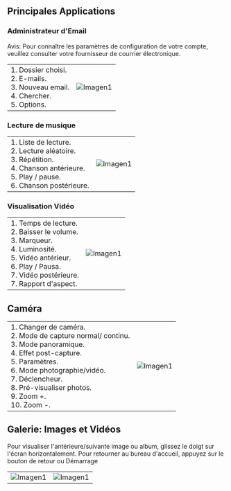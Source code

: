 ## Principales Applications

### Administrateur d'Email

Avis: Pour connaître les paramètres de configuration de votre compte, veuillez consulter votre fournisseur de courrier électronique.

|  |  |
|:-------|:-------|
|1.	Dossier choisi.<br> 2.	E-mails.<br> 3.	Nouveau email.<br> 4.	Chercher.<br> 5.	Options.|![Imagen1](http://static.energysistem.com/images/manuals/39530/537083f568d9e.jpg)|

### Lecture de musique
|  |  |
|:-------|:-------|
|1.	Liste de lecture.<br> 2.	Lecture aléatoire.<br> 3.	Répétition.<br> 4. Chanson antérieure.<br> 5.	Play / pause.<br> 6.	Chanson postérieure.<br> |![Imagen1](http://static.energysistem.com/images/manuals/39530/537087d20de5d.jpg)|

### Visualisation Vidéo

|  |  |
|:-------|:-------|
|1.	Temps de lecture.<br> 2.	Baisser le volume.<br> 3.	Marqueur.<br> 4.	Luminosité.<br> 5.	Vidéo antérieur.<br> 6.	Play / Pausa.<br> 7.	Vidéo postérieure.<br> 7.	Rapport d'aspect.| ![Imagen1](http://static.energysistem.com/images/manuals/39530/5370875333d62.jpg)|

## Caméra

|  |  |
|:-------|:-------|
|1.	Changer de caméra.<br> 2.	Mode de capture normal/ continu.<br> 3.	Mode panoramique.<br> 4.	Effet post-capture.<br> 5.	Paramètres.<br> 6. Mode photographie/vidéo.<br> 7.	Déclencheur.<br> 8.	Pré-visualiser photos.<br> 9.	Zoom +.<br> 10.	Zoom -.<br> | ![Imagen1](http://static.energysistem.com/images/manuals/39530/53708b799ae7e.jpg)|

## Galerie: Images et Vidéos
Pour visualiser l'antérieure/suivante image ou album, glissez le doigt sur l'écran horizontalement.
Pour retourner au bureau d'accueil, appuyez sur le bouton de retour ou Démarrage


|  |  |
|:-------|:-------|
|![Imagen1](http://static.energysistem.com/images/manuals/39530/53708986b10b0.jpg) | ![Imagen1](http://static.energysistem.com/images/manuals/39530/5370897f72d62.jpg)|
